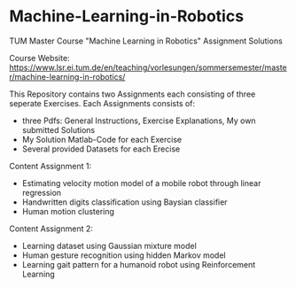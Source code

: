 # Machine-Learning-in-Robotics
TUM Master Course "Machine Learning in Robotics" Assignment Solutions

Course Website: https://www.lsr.ei.tum.de/en/teaching/vorlesungen/sommersemester/master/machine-learning-in-robotics/

This Repository contains two Assignments each consisting of three seperate Exercises.
Each Assignments consists of:
- three Pdfs: General Instructions, Exercise Explanations, My own submitted Solutions
- My Solution Matlab-Code for each Exercise
- Several provided Datasets for each Erecise


Content Assignment 1:
- Estimating velocity motion model of a mobile robot through linear regression
- Handwritten digits classification using Baysian classifier
- Human motion clustering

Content Assignment 2:
- Learning dataset using Gaussian mixture model
- Human gesture recognition using hidden Markov model
- Learning gait pattern for a humanoid robot using Reinforcement Learning
